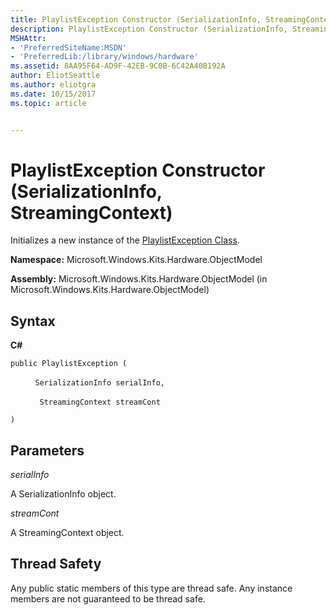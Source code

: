 ```yaml
---
title: PlaylistException Constructor (SerializationInfo, StreamingContext)
description: PlaylistException Constructor (SerializationInfo, StreamingContext)
MSHAttr:
- 'PreferredSiteName:MSDN'
- 'PreferredLib:/library/windows/hardware'
ms.assetid: 8AA95F64-AD9F-42EB-9C0B-6C42A40B192A
author: EliotSeattle
ms.author: eliotgra
ms.date: 10/15/2017
ms.topic: article


---
```


# PlaylistException Constructor (SerializationInfo, StreamingContext)


Initializes a new instance of the [PlaylistException Class](playlistexception-class.md).

**Namespace:** Microsoft.Windows.Kits.Hardware.ObjectModel

**Assembly:** Microsoft.Windows.Kits.Hardware.ObjectModel (in Microsoft.Windows.Kits.Hardware.ObjectModel)

## <span id="Syntax"></span><span id="syntax"></span><span id="SYNTAX"></span>Syntax


**C#**

`public PlaylistException (`

          `SerializationInfo serialInfo,`

          ` StreamingContext streamCont`

`)`

## <span id="Parameters"></span><span id="parameters"></span><span id="PARAMETERS"></span>Parameters


*serialInfo*

A SerializationInfo object.

*streamCont*

A StreamingContext object.

## <span id="Thread_Safety"></span><span id="thread_safety"></span><span id="THREAD_SAFETY"></span>Thread Safety


Any public static members of this type are thread safe. Any instance members are not guaranteed to be thread safe.

 

 






